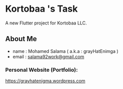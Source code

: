 # Kortobaa 's Task
A new Flutter project for Kortobaa LLC.

## About Me

* name : Mohamed Salama ( a.k.a : grayHatEnimga ) 
* email : salama92work@gmail.com

### Personal Website (Portfolio):
https://grayhatenigma.wordpress.com